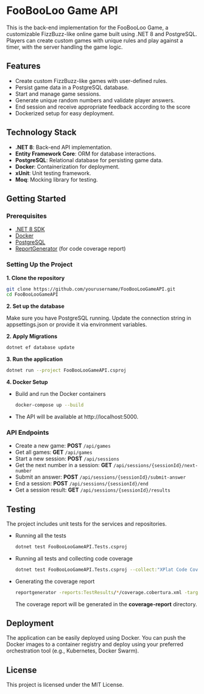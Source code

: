 
# FooBooLoo Game API

This is the back-end implementation for the FooBooLoo Game, a customizable FizzBuzz-like online game built using .NET 8 and PostgreSQL. Players can create custom games with unique rules and play against a timer, with the server handling the game logic.

## Features

- Create custom FizzBuzz-like games with user-defined rules.
- Persist game data in a PostgreSQL database.
- Start and manage game sessions.
- Generate unique random numbers and validate player answers.
- End session and receive appropriate feedback according to the score
- Dockerized setup for easy deployment.

## Technology Stack

- **.NET 8**: Back-end API implementation.
- **Entity Framework Core**: ORM for database interactions.
- **PostgreSQL**: Relational database for persisting game data.
- **Docker**: Containerization for deployment.
- **xUnit**: Unit testing framework.
- **Moq**: Mocking library for testing.

## Getting Started

### Prerequisites

- [.NET 8 SDK](https://dotnet.microsoft.com/download/dotnet/8.0)
- [Docker](https://www.docker.com/get-started)
- [PostgreSQL](https://www.postgresql.org/download/)
- [ReportGenerator](https://github.com/danielpalme/ReportGenerator) (for code coverage report)

### Setting Up the Project

**1. Clone the repository**
```bash
git clone https://github.com/yourusername/FooBooLooGameAPI.git
cd FooBooLooGameAPI
```
**2. Set up the database**

Make sure you have PostgreSQL running. Update the connection string in appsettings.json or provide it via environment variables.

**2. Apply Migrations**
```bash
dotnet ef database update
```

**3. Run the application**
```bash
dotnet run --project FooBooLooGameAPI.csproj
```

**4. Docker Setup**
- Build and run the Docker containers

    ```bash
    docker-compose up --build
    ```
- The API will be available at http://localhost:5000.

### API Endpoints
- Create a new game: **POST** `/api/games`
- Get all games: **GET** `/api/games`
- Start a new session: **POST** `/api/sessions`
- Get the next number in a session: **GET** `/api/sessions/{sessionId}/next-number`
- Submit an answer: **POST** `/api/sessions/{sessionId}/submit-answer`
- End a session: **POST** `/api/sessions/{sessionId}/end`
- Get a session result: **GET** `/api/sessions/{sessionId}/results`

## Testing
The project includes unit tests for the services and repositories.

- Running all the tests

    ```bash
    dotnet test FooBooLooGameAPI.Tests.csproj
    ```
- Running all tests and collecting code coverage

    ```bash
    dotnet test FooBooLooGameAPI.Tests.csproj --collect:"XPlat Code Coverage" --settings .\coverage.runsettings

    ```
- Generating the coverage report

    ```bash
    reportgenerator -reports:TestResults/*/coverage.cobertura.xml -targetdir:coverage-report
    ```
    The coverage report will be generated in the **coverage-report** directory.

## Deployment
The application can be easily deployed using Docker. You can push the Docker images to a container registry and deploy using your preferred orchestration tool (e.g., Kubernetes, Docker Swarm).

## License
This project is licensed under the MIT License.
